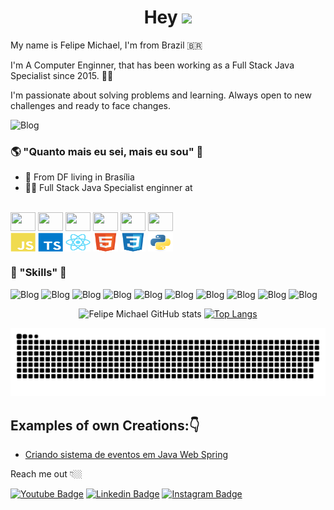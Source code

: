 <h1 align="center">Hey <img src="https://raw.githubusercontent.com/kaueMarques/kaueMarques/master/hi.gif" width="30px"></h1>


My name is Felipe Michael, I'm from Brazil 🇧🇷 

I'm A Computer Enginner, that has been working as a Full Stack Java Specialist since 2015. 👨‍💻

I'm passionate about solving problems and learning. Always open to new challenges and ready to face changes.

![Blog](https://img.shields.io/badge/FULLSTACK_JAVA_SPECIALIST-UP-76B900?style=for-the-badge&logo=)

### 🌎 "Quanto mais eu sei, mais eu sou" 🧠

- 📍 From DF living in Brasília
- 👨‍💻 Full Stack Java Specialist enginner at 

<div style="display: inline_block"><br>
  <img height="30" width="40" src="https://cdn.jsdelivr.net/gh/devicons/devicon/icons/java/java-original.svg" />
  <img height="30" width="40" src="https://cdn.jsdelivr.net/gh/devicons/devicon/icons/spring/spring-original.svg" />
  <img height="30" width="40" src="https://cdn.jsdelivr.net/gh/devicons/devicon/icons/nodejs/nodejs-original.svg" />
  <img  height="30" width="40" src="https://cdn.jsdelivr.net/gh/devicons/devicon/icons/postgresql/postgresql-original.svg" />
  <img  height="30" width="40" src="https://cdn.jsdelivr.net/gh/devicons/devicon/icons/amazonwebservices/amazonwebservices-original.svg" />
  <img  height="30" width="40" src="https://cdn.jsdelivr.net/gh/devicons/devicon/icons/docker/docker-original.svg" />
  <br>
  <img align="center" alt="Rafa-Js" height="30" width="40" src="https://raw.githubusercontent.com/devicons/devicon/master/icons/javascript/javascript-plain.svg">
  <img align="center" alt="Rafa-Ts" height="30" width="40" src="https://raw.githubusercontent.com/devicons/devicon/master/icons/typescript/typescript-plain.svg">
  <img align="center" alt="Rafa-React" height="30" width="40" src="https://raw.githubusercontent.com/devicons/devicon/master/icons/react/react-original.svg">
  <img align="center" alt="Rafa-HTML" height="30" width="40" src="https://raw.githubusercontent.com/devicons/devicon/master/icons/html5/html5-original.svg">
  <img align="center" alt="Rafa-CSS" height="30" width="40" src="https://raw.githubusercontent.com/devicons/devicon/master/icons/css3/css3-original.svg">
  <img align="center" alt="Rafa-Python" height="30" width="40" src="https://raw.githubusercontent.com/devicons/devicon/master/icons/python/python-original.svg">
</div>
 
</p>

### 🚀 "Skills" 🧠

![Blog](https://img.shields.io/badge/Java-ED8B00?style=for-the-badge&logo=java&logoColor=white)
![Blog](https://img.shields.io/badge/Spring-6DB33F?style=for-the-badge&logo=spring&logoColor=white)
![Blog](https://img.shields.io/badge/jQuery-0769AD?style=for-the-badge&logo=jquery&logoColor=white)
![Blog](https://img.shields.io/badge/Node.js-43853D?style=for-the-badge&logo=node.js&logoColor=white)
![Blog](https://img.shields.io/badge/HTML5-E34F26?style=for-the-badge&logo=html5&logoColor=white)
![Blog](https://img.shields.io/badge/CSS3-1572B6?style=for-the-badge&logo=css3&logoColor=white)
![Blog](https://img.shields.io/badge/JavaScript-F7DF1E?style=for-the-badge&logo=javascript&logoColor=black)
![Blog](https://img.shields.io/badge/TypeScript-007ACC?style=for-the-badge&logo=typescript&logoColor=white)
![Blog](https://img.shields.io/badge/PostgreSQL-316192?style=for-the-badge&logo=postgresql&logoColor=white)
![Blog](https://img.shields.io/badge/Amazon_AWS-232F3E?style=for-the-badge&logo=amazon-aws&logoColor=white)


<div align="center">

![Felipe Michael GitHub stats](https://github-readme-stats.vercel.app/api?username=FelipeMaximus&bg_color=30,e96443,904e95&title_color=fff&text_color=fff)
 [![Top Langs](https://github-readme-stats.vercel.app/api/top-langs/?username=FelipeMaximus&layout=compact)](https://github.com/anuraghazra/github-readme-stats)
 
 </div>
 
 ![Snake animation](https://github.com/FelipeMaximus/FelipeMaximus/blob/output/github-contribution-grid-snake.svg)

## Examples of own Creations:👇

- [Criando sistema de eventos em Java Web Spring](https://eventoapponline.herokuapp.com/)

Reach me out 👇🏼

[![Youtube Badge](https://img.shields.io/badge/-Youtube-FF0000?style=flat-square&labelColor=FF0000&logo=youtube&logoColor=white&link=https://www.youtube.com)](https://www.youtube.com) [![Linkedin Badge](https://img.shields.io/badge/-LinkedIn-blue?style=flat-square&logo=Linkedin&logoColor=white&link=https://www.linkedin.com/in/felipe-michael-1%C2%B0-46580b17b/)](https://www.linkedin.com/in/felipe-michael-1%C2%B0-46580b17b/) [![Instagram Badge](https://img.shields.io/badge/-Instagram-violet?style=flat-square&logo=Instagram&logoColor=white&link=https://www.instagram.com)](https://www.instagram.com)
